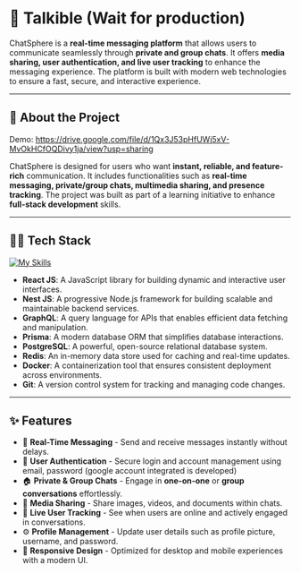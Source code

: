 # 💬 Talkible (Wait for production)
ChatSphere is a **real-time messaging platform** that allows users to communicate seamlessly through **private and group chats**. It offers **media sharing, user authentication, and live user tracking** to enhance the messaging experience. The platform is built with modern web technologies to ensure a fast, secure, and interactive experience.

---

## 📝 About the Project
Demo: https://drive.google.com/file/d/1Qx3J53pHfUWj5xV-MvOkHCfOQDivy1ja/view?usp=sharing


ChatSphere is designed for users who want **instant, reliable, and feature-rich** communication. It includes functionalities such as **real-time messaging, private/group chats, multimedia sharing, and presence tracking**. The project was built as part of a learning initiative to enhance **full-stack development** skills.

---

## 🧑‍💻 Tech Stack
[![My Skills](https://skillicons.dev/icons?i=react,nestjs,graphql,prisma,postgres,redis,docker,git)](https://skillicons.dev)

- **React JS**: A JavaScript library for building dynamic and interactive user interfaces.  
- **Nest JS**: A progressive Node.js framework for building scalable and maintainable backend services.  
- **GraphQL**: A query language for APIs that enables efficient data fetching and manipulation.  
- **Prisma**: A modern database ORM that simplifies database interactions.  
- **PostgreSQL**: A powerful, open-source relational database system.  
- **Redis**: An in-memory data store used for caching and real-time updates.  
- **Docker**: A containerization tool that ensures consistent deployment across environments.  
- **Git**: A version control system for tracking and managing code changes.  

---

## ✨ Features

- 💬 **Real-Time Messaging** - Send and receive messages instantly without delays.  
- 🔐 **User Authentication** - Secure login and account management using email, password (google account integrated is developed)
- 🏠 **Private & Group Chats** - Engage in **one-on-one** or **group conversations** effortlessly.  
- 🎥 **Media Sharing** - Share images, videos, and documents within chats.  
- 👥 **Live User Tracking** - See when users are online and actively engaged in conversations.  
- ⚙️ **Profile Management** - Update user details such as profile picture, username, and password.   
- 🎨 **Responsive Design** - Optimized for desktop and mobile experiences with a modern UI.  
